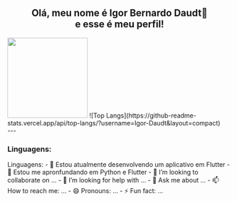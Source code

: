 <h2 align=center>
Olá, meu nome é Igor Bernardo Daudt👋</br>
e esse é meu perfil!
</h2>

<div height="200px">
  <img height="180px" src="!https://github-readme-stats.vercel.app/api?username=Igor-Daudt&show_icons=true&theme=dracula">
![Top Langs](https://github-readme-stats.vercel.app/api/top-langs/?username=Igor-Daudt&layout=compact)
</div>
---
<div>
  <h3>
    Linguagens:
  </h3>
</div>
Linguagens:
- 🔭 Estou atualmente desenvolvendo um aplicativo em Flutter
- 🌱 Estou me apronfundando em Python e Flutter
- 👯 I’m looking to collaborate on ...
- 🤔 I’m looking for help with ...
- 💬 Ask me about ...
- 📫 How to reach me: ...
- 😄 Pronouns: ...
- ⚡ Fun fact: ...
